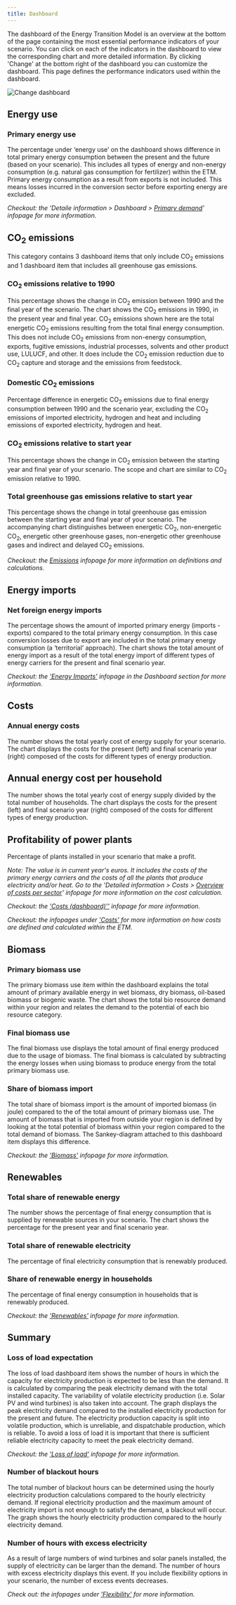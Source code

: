 ```yaml
---
title: Dashboard
---
```


The dashboard of the Energy Transition Model is an overview at the bottom of the page containing the most essential performance indicators of your scenario. You can click on each of the indicators in the dashboard to view the corresponding chart and more detailed information. By clicking 'Change' at the bottom right of the dashboard you can customize the dashboard. This page defines the performance indicators used within the dashboard.

![Change dashboard](/img/docs/dashboard_overview.png)

## Energy use

### Primary energy use
The percentage under ‘energy use’ on the dashboard shows difference in total primary energy consumption between the present and the future (based on your scenario). This includes all types of energy and non-energy consumption (e.g. natural gas consumption for fertilizer) within the ETM. Primary energy consumption as a result from exports is not included. This means losses incurred in the conversion sector before exporting energy are excluded.

_Checkout: the 'Detaile information > Dashboard > [Primary demand](primary-energy)' infopage for more information._

## CO<sub>2</sub> emissions
This category contains 3 dashboard items that only include CO<sub>2</sub> emissions and 1 dashboard item that includes all greenhouse gas emissions.

### CO<sub>2</sub> emissions relative to 1990
This percentage shows the change in CO<sub>2</sub> emission between 1990 and the final year of the scenario. The chart shows the CO<sub>2</sub> emissions in 1990, in the present year and final year. CO<sub>2</sub> emissions shown here are the total energetic CO<sub>2</sub> emissions resulting from the total final energy consumption. This does not include CO<sub>2</sub> emissions from non-energy consumption, exports, fugitive emissions, industrial processes, solvents and other product use, LULUCF, and other. It does include the CO<sub>2</sub> emission reduction due to CO<sub>2</sub> capture and storage and the emissions from feedstock.

### Domestic CO<sub>2</sub> emissions
Percentage difference in energetic CO<sub>2</sub> emissions due to final energy consumption between 1990 and the scenario year, excluding the CO<sub>2</sub> emissions of imported electricity, hydrogen and heat and including emissions of exported electricity, hydrogen and heat.

### CO<sub>2</sub> emissions relative to start year
This percentage shows the change in CO<sub>2</sub> emission between the starting year and final year of your scenario. The scope and chart are similar to CO<sub>2</sub> emission relative to 1990.

### Total greenhouse gas emissions relative to start year
This percentage shows the change in total greenhouse gas emission between the starting year and final year of your scenario. The accompanying chart distinguishes between energetic CO<sub>2</sub>, non-energetic CO<sub>2</sub>, energetic other greenhouse gases, non-energetic other greenhouse gases and indirect and delayed CO<sub>2</sub> emissions.

_Checkout: the [Emissions](co2-main-principles) infopage for more information on definitions and calculations._

## Energy imports
### Net foreign energy imports
The percentage shows the amount of imported primary energy (imports - exports) compared to the total primary energy consumption. In this case conversion losses due to export are included in the total primary energy consumption (a ‘territorial’ approach). The chart shows the total amount of energy import as a result of the total energy import of different types of energy carriers for the present and final scenario year.

_Checkout: the ['Energy Imports'](import-calculations) infopage in the Dashboard section for more information._

## Costs
### Annual energy costs
The number shows the total yearly cost of energy supply for your scenario. The chart displays the costs for the present (left) and final scenario year (right) composed of the costs for different types of energy production.

## Annual energy cost per household
The number shows the total yearly cost of energy supply divided by the total number of households. The chart displays the costs for the present (left) and final scenario year (right) composed of the costs for different types of energy production.

## Profitability of power plants
Percentage of plants installed in your scenario that make a profit.

_Note: The value is in current year's euros. It includes the costs of the primary energy carriers and the costs of all the plants that produce electricity and/or heat. Go to the 'Detailed information > Costs > [Overview of costs per sector](cost-overview-per-sector.md)' infopage for more information on the cost calculation._

_Checkout: the ['Costs (dashboard)''](cost-dashboard) infopage for more information._

_Checkout: the infopages under ['Costs'](cost-main-principles) for more information on how costs are defined and calculated within the ETM._

## Biomass

### Primary biomass use
The primary biomass use item within the dashboard explains the total amount of primary available energy in wet biomass, dry biomass, oil-based biomass or biogenic waste. The chart shows the total bio resource demand within your region and relates the demand to the potential of each bio resource category.

### Final biomass use
The final biomass use displays the total amount of final energy produced due to the usage of biomass. The final biomass is calculated by subtracting the energy losses when using biomass to produce energy from the total primary biomass use.

### Share of biomass import
The total share of biomass import is the amount of imported biomass (in joule) compared to the of the total amount of primary biomass use. The amount of biomass that is imported from outside your region is defined by looking at the total potential of biomass within your region compared to the total demand of biomass. The Sankey-diagram attached to this dashboard item displays this difference.

_Checkout: the ['Biomass'](biomass) infopage for more information._

## Renewables
### Total share of renewable energy
The number shows the percentage of final energy consumption that is supplied by renewable sources in your scenario. The chart shows the percentage for the present year and final scenario year.

### Total share of renewable electricity
The percentage of final electricity consumption that is renewably produced.

### Share of renewable energy in households
The percentage of final energy consumption in households that is renewably produced.

_Checkout: the ['Renewables'](renewability) infopage for more information._

## Summary

### Loss of load expectation
The loss of load dashboard item shows the number of hours in which the capacity for electricity production is expected to be less than the demand. It is calculated by comparing the peak electricity demand with the total installed capacity. The variability of volatile electricity production (i.e. Solar PV and wind turbines) is also taken into account. The graph displays the peak electricity demand compared to the installed electricity production for the present and future. The electricity production capacity is split into volatile production, which is unreliable, and dispatchable production, which is reliable. To avoid a loss of load it is important that there is sufficient reliable electricity capacity to meet the peak electricity demand.

_Checkout: the ['Loss of load'](loss-of-load-expectation) infopage for more information._

### Number of blackout hours
The total number of blackout hours can be determined using the hourly electricity production calculations compared to the hourly electricity demand. If regional electricity production and the maximum amount of electricity import is not enough to satisfy the demand, a blackout will occur. The graph shows the hourly electricity production compared to the hourly electricity demand.

### Number of hours with excess electricity
As a result of large numbers of wind turbines and solar panels installed, the supply of electricity can be larger than the demand. The number of hours with excess electricity displays this event. If you include flexibility options in your scenario, the number of excess events decreases.

_Check out: the infopages under ['Flexibility'](flexibility) for more information._

